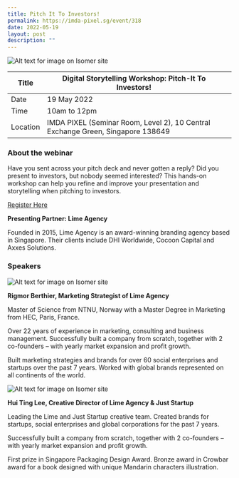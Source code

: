 ```yaml
---
title: Pitch It To Investors!
permalink: https://imda-pixel.sg/event/318
date: 2022-05-19
layout: post
description: ""
---
```

![Alt text for image on Isomer site](/images/digital-storytelling/DSbannerR2.png)

| Title | Digital Storytelling Workshop: Pitch-It To Investors! | | 
| -------- | -------- | --------| 
| Date  | 19 May 2022  | 
| Time  | 10am to 12pm  |
| Location  | IMDA PIXEL (Seminar Room, Level 2), 10 Central Exchange Green, Singapore 138649 |

### About the webinar 

Have you sent across your pitch deck and never gotten a reply? Did you present to investors, but nobody seemed interested? This hands-on workshop can help you refine and improve your presentation and storytelling when pitching to investors. 

[Register Here](https://imda-pixel.sg/event/318)

**Presenting Partner: Lime Agency**

Founded in 2015, Lime Agency is an award-winning branding agency based in Singapore. Their clients include DHI Worldwide, Cocoon Capital and Axxes Solutions.

### Speakers 

![Alt text for image on Isomer site](/images/digital-storytelling/rigmorlime.png)

**Rigmor Berthier, Marketing Strategist of Lime Agency**

Master of Science from NTNU, Norway with a Master Degree in Marketing from HEC, Paris, France.

Over 22 years of experience in marketing, consulting and business management. Successfully built a company from scratch, together with 2 co-founders – with yearly market expansion and profit growth.

Built marketing strategies and brands for over 60 social enterprises and startups over the past 7 years. Worked with global brands represented on all continents of the world.

![Alt text for image on Isomer site](/images/digital-storytelling/huitinglime.png)

**Hui Ting Lee, Creative Director of Lime Agency & Just Startup**

Leading the Lime and Just Startup creative team. Created brands for startups, social enterprises and global corporations for the past 7 years.

Successfully built a company from scratch, together with 2 co-founders – with yearly market expansion and profit growth.

First prize in Singapore Packaging Design Award. Bronze award in Crowbar award for a book designed with unique Mandarin characters illustration.
